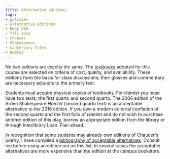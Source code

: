```yaml
---
title: Alternative editions
tags:
- policies
- alternative editions
- ENGL 390
- fall 2022
- Chaucer
- Shakespeare
- Canterbury Tales
- Hamlet
---
```


No two editions are exactly the same.
The [textbooks](#texts) adopted for this course are selected on criteria of cost, quality, and availability.
These editions form the basis for class discussions; their glosses and commentary are necessary adjuncts to the primary text.

Students must acquire physical copies of textbooks.
For *Hamlet* you must have two texts, the first quarto and second quarto.
The 2006 edition of the Arden Shakespeare *Hamlet* (second quarto text) is an acceptable alternative to the 2016 edition.
If you own a modern editorial conflation of the second quarto and the first folio of *Hamlet* and do not wish to purchase another edition of this play, borrow an appropriate edition from the library or through Interlibrary Loan.
Plan ahead.

In recognition that some students may already own editions of Chaucer's poetry, I have compiled a [bibliography of acceptable alternatives](https://www.zotero.org/irc7/collections/FI5JX2P6).
Consult me before using an edition not on this list.
In several cases the acceptable alternatives are more expensive than the edition at the campus bookstore.
